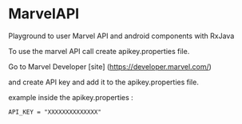# MarvelAPI

Playground to user Marvel API and android components with RxJava

To use the marvel API call create apikey.properties file.

Go to Marvel Developer [site] (https://developer.marvel.com/)

and create API key and add it to the apikey.properties file.

example inside the apikey.properties :

`API_KEY = "XXXXXXXXXXXXXX"`


